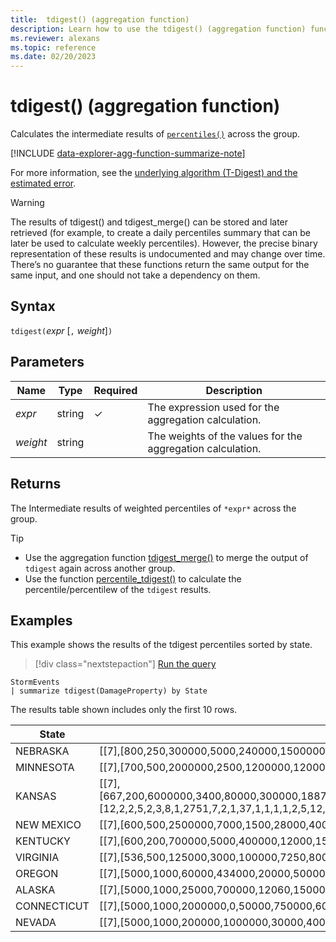 ```yaml
---
title:  tdigest() (aggregation function)
description: Learn how to use the tdigest() (aggregation function) function to calculate the intermediate results of the weighted percentiles of expressions across the group.
ms.reviewer: alexans
ms.topic: reference
ms.date: 02/20/2023
---
```

# tdigest() (aggregation function)

Calculates the intermediate results of [`percentiles()`](percentiles-aggfunction.md) across the group.

[!INCLUDE [data-explorer-agg-function-summarize-note](../../includes/data-explorer-agg-function-summarize-note.md)]

For more information, see the [underlying algorithm (T-Digest) and the estimated error](percentiles-aggfunction.md#estimation-error-in-percentiles).

> [!WARNING]
>The results of tdigest() and tdigest_merge() can be stored and later retrieved (for example, to create a daily percentiles summary that can be later be used to calculate weekly percentiles). 
> However, the precise binary representation of these results is undocumented and may change over time. There’s no guarantee that these functions return the same output for the same input, and one should not take a dependency on them.

## Syntax

`tdigest(`*expr* [`,` *weight*]`)`

## Parameters

| Name | Type | Required | Description |
|--|--|--|--|
| *expr* | string | &check; | The expression used for the aggregation calculation. |
| *weight* | string | | The weights of the values for the aggregation calculation. |

## Returns

The Intermediate results of weighted percentiles of `*expr*` across the group.

> [!TIP]
>
>- Use the aggregation function [tdigest_merge()](tdigest-merge-aggfunction.md) to merge the output of `tdigest` again across another group.
>- Use the function [percentile_tdigest()](percentile-tdigestfunction.md) to calculate the percentile/percentilew of the `tdigest` results.

## Examples

This example shows the results of the tdigest percentiles sorted by state.

> [!div class="nextstepaction"]
> <a href="https://dataexplorer.azure.com/clusters/kvc6bc487453a064d3c9de.northeurope/databases/NewDatabase1?query=H4sIAAAAAAAAAwsuyS/KdS1LzSsp5uWqUSguzc1NLMqsSlUoSclMTy0u0XBJzE1MTw0oyi9ILSqp1FRIqlQILkksSQUAy2eq1DkAAAA=" target="_blank">Run the query</a>

```kusto
StormEvents
| summarize tdigest(DamageProperty) by State
```

The results table shown includes only the first 10 rows.

| State | tdigest_DamageProperty |
|--|--|
| NEBRASKA | [[7],[800,250,300000,5000,240000,1500000,20000,550000,0,75000,100000,1000,10000,30000,13000,2000000,1000000,650000,125000,35000,7000,2500000,4000000,450000,85000,460000,500000,6000,150000,350000,4000,72500,1200000,180000,400000,25000,50000,2000,45000,8000,120000,200000,40000,1200,15000,55000,3000,250000],[5,1,3,72,1,1,44,1,1351,12,24,17,46,13,6,1,2,1,2,6,8,1,1,1,2,1,4,2,6,1,2,2,1,1,2,26,18,12,2,2,1,7,6,4,28,4,6,6]] |
| MINNESOTA | [[7],[700,500,2000000,2500,1200000,12000000,16000,7000000,0,300000,425000,750,6000,30000,10000,22000000,10000000,9600000,600000,50000,4000,27000000,35000000,4000000,400000,5000000,6000000,3000,750000,2500000,2000,250000,11000000,38000000,3000000,20000,120000,1000,100000,5000,500000,1000000,60000,800,15000,200000,1500,1500000,900000],[1,3,1,3,1,2,1,1,1793,1,1,2,2,2,3,1,1,1,2,2,1,1,1,1,2,1,2,1,1,1,6,1,1,1,3,5,1,5,2,5,2,2,1,2,2,2,2,1,1]] |
| KANSAS | [[7],[667,200,6000000,3400,80000,300000,18875,210000,0,45857,750000,37500000,10000,81150000,15000000,6400000,2570000,225000,59400,25000,5000,400000,7000000,4500000,2500000,6500000,200000,4500,70000,122500,2785,12000000,1900000,18200000,150000,1150000,27000000,2000,30000,2000000,250000000,75000,26000,1500,1500000,1000000,2500,100000,21600000,50000,335000,600000,175000,500000,160000,51000,40000,20000,15000,252500,7520,350000,250000,3400000,1000,338000,16000000,106000,4840000,305000,540000,337500,9800000,45000,12500,700000,4000000,71000,30000000,35000,3700000,22000,56000],[12,2,2,5,2,3,8,1,2751,7,2,1,37,1,1,1,1,2,5,12,33,8,1,1,1,2,10,1,5,2,7,1,4,1,5,1,1,9,11,4,1,5,2,6,4,8,2,23,1,44,2,3,2,3,1,1,1,18,5,2,5,1,7,1,25,1,1,3,1,1,1,2,6,1,1,2,1,1,1,3,1,1,1]] |
| NEW MEXICO | [[7],[600,500,2500000,7000,1500,28000,40000,10000,0,500000,20000,1000,21000,70000,25000,3500000,200000,16500000,50000,100000,15000,4000,5000,2000],[1,3,1,1,1,1,1,7,466,1,7,4,1,1,2,1,1,1,1,2,1,4,10,8]] |
| KENTUCKY | [[7],[600,200,700000,5000,400000,12000,15000,100000,0,60000,80000,1000,9000,20000,10000,50000,30000,300000,120000,25000,7000,3000,500000,11500000,75000,35000,8000,6000,150000,1500000,4000,56000,1911,250000,2500000,18000,45000,2000],[6,2,1,42,1,3,9,8,999,2,1,52,1,21,37,25,7,2,3,14,11,35,1,1,6,10,9,10,4,1,13,1,9,3,1,2,1,37]] |
| VIRGINIA | [[7],[536,500,125000,3000,100000,7250,8000,60000,0,40000,50000,956,6000,11500,7000,25000,15000,98000,70000,12000,4000,2000,120000,1000000,45000,16000,5000,3500,75000,175000,2500,30000,1000,80000,300000,10000,20000,1500],[7,11,1,48,2,2,2,1,1025,2,6,9,2,2,1,5,16,1,3,5,12,122,1,1,1,1,64,2,2,1,1,7,209,3,2,42,19,6]] |
| OREGON | [[7],[5000,1000,60000,434000,20000,50000,100000,500000,0,1500000,20400000,6000,62600000],[8,2,1,1,1,1,3,1,401,1,1,1,1]] |
| ALASKA | [[7],[5000,1000,25000,700000,12060,15000,100000,1600000,0,10000],[5,1,1,1,1,2,1,2,242,1]] |
| CONNECTICUT | [[7],[5000,1000,2000000,0,50000,750000,6000],[1,1,1,142,1,1,1]] |
| NEVADA | [[7],[5000,1000,200000,1000000,30000,40000,297000,5000000,0,10000],[4,2,1,1,1,1,1,1,148,3]] |
